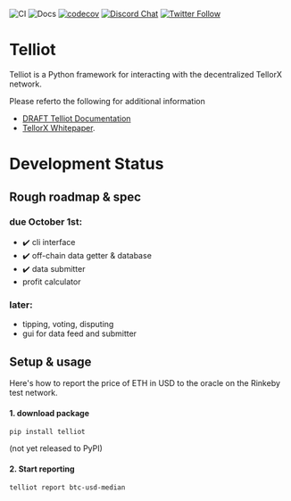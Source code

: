 ![CI](https://github.com/tellor-io/pytelliot/actions/workflows/tox.yml/badge.svg)
![Docs](https://github.com/tellor-io/pytelliot/actions/workflows/docs.yml/badge.svg)
[![codecov](https://codecov.io/gh/tellor-io/pytelliot/branch/main/graph/badge.svg?token=S1199HQ2EK)](https://codecov.io/gh/tellor-io/pytelliot)
[![Discord Chat](https://img.shields.io/discord/461602746336935936)](https://discord.com/invite/n7drGjh)
[![Twitter Follow](https://img.shields.io/twitter/follow/wearetellor?style=social)](https://twitter.com/WeAreTellor)

# Telliot

Telliot is a Python framework for interacting with the decentralized TellorX network.

Please referto the following for additional information

- [DRAFT Telliot Documentation](https://tellor-io.github.io/pytelliot/)
- [TellorX Whitepaper](https://www.tellor.io/static/media/tellorX-whitepaper.f6527d55.pdf).

# Development Status

## Rough roadmap & spec
### due October 1st:
- ✔️ cli interface
- ✔️ off-chain data getter & database
- ✔️ data submitter
- profit calculator
### later:
- tipping, voting, disputing
- gui for data feed and submitter

## Setup & usage
Here's how to report the price of ETH in USD to the oracle on the Rinkeby test network.
#### 1. download package
```
pip install telliot
```
(not yet released to PyPI)

#### 2. Start reporting
```
telliot report btc-usd-median
```
